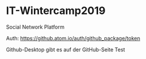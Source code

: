 # IT-Wintercamp2019
Social Network Platform

Auth: https://github.atom.io/auth/github_package/token


Github-Desktop gibt es auf der GitHub-Seite
Test
